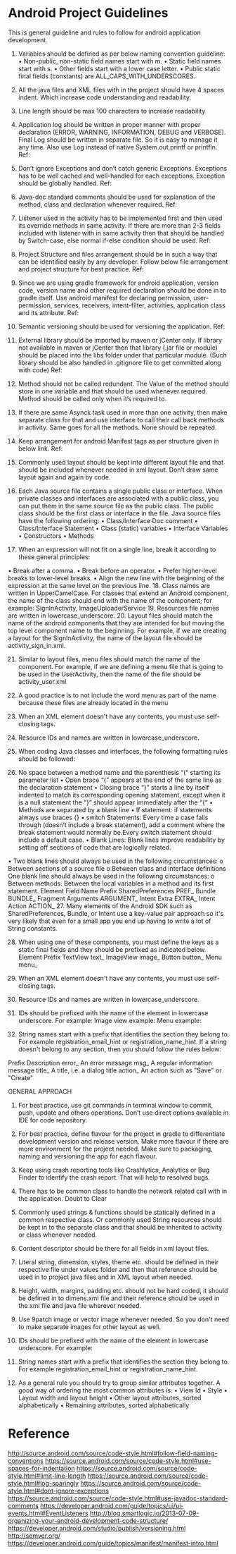 # Android Project Guidelines

This is general guideline and rules to follow for android application development.


1.	Variables should be defined as per below naming convention guideline:
•	Non-public, non-static field names start with m.
•	Static field names start with s.
•	Other fields start with a lower case letter.
•	Public static final fields (constants) are ALL_CAPS_WITH_UNDERSCORES.


2.	All the java files and XML files with in the project should have 4 spaces indent. Which increase code understanding and readability.

3.	Line length should be max 100 characters to increase readability
	
4.	Application log should be written in proper manner with proper declaration (ERROR, WARNING, INFORMATION, DEBUG and VERBOSE). Final Log should be written in separate file. So it is easy to manage it any time. Also use Log instead of native System.out.printf or printfln.
Ref: 
5.	Don’t ignore Exceptions and don’t catch generic Exceptions. Exceptions has to be well cached and well-handled for each exceptions. Exception should be globally handled.
	Ref: 

6.	Java-doc standard comments should be used for explanation of the method, class and declaration whenever required.
Ref: 
	
7.	Listener used in the activity has to be implemented first and then used its override methods in same activity. If there are more than 2-3 fields included with listener with in same activity then that should be handled by Switch-case, else normal if-else condition should be used.
	Ref: 
8.	Project Structure and files arrangement should be in such a way that can be identified easily by any developer. Follow below file arrangement and project structure for best practice.
Ref:

9.	Since we are using gradle framework for android application, version code, version name and other required declaration should be done in to gradle itself.
Use android manifest for declaring permission, user-permission, services, receivers, intent-filter, activities, application class and its attribute.
	Ref: 
10.	Semantic versioning should be used for versioning the application.
	Ref: 

11.	External library should be imported by maven or jCenter only. If library not available in maven or jCenter then that library (.jar file or module) should be placed into the libs folder under that particular module. (Such library should be also handled in .gitignore file to get committed along with code)
Ref: 

12.	Method should not be called redundant. The Value of the method should store in one variable and that should be used whenever required. Method should be called only when it’s required to.

13.	If there are same Asynck task used in more than one activity, then make separate class for that and use interface to call their call back methods in activity. Same goes for all the methods. None should be repeated.

14.	Keep arrangement for android Manifest tags as per structure given in below link.
Ref: 
15.	Commonly used layout should be kept into different layout file and that should be included whenever needed in xml layout. Don’t draw same layout again and again by code.

16.	Each Java source file contains a single public class or interface. When private classes and interfaces are associated with a public class, you can put them in the same source file as the public class. The public class should be the first class or interface in the file.
Java source files have the following ordering: 
•	Class/Interface Doc comment
•	Class/Interface Statement
•	Class (static) variables
•	Interface Variables
•	Constructors
•	Methods

17.	When an expression will not fit on a single line, break it according to these general principles:

•	Break after a comma.
•	Break before an operator. 
•	Prefer higher-level breaks to lower-level breaks. 
•	Align the new line with the beginning of the expression at the same level on the previous line. 
18.	Class names are written in UpperCamelCase.
For classes that extend an Android component, the name of the class should end with the name of the component; for example: SignInActivity, ImageUploaderService
19.	Resources file names are written in lowercase_underscore.
20.	Layout files should match the name of the android components that they are intended for but moving the top level component name to the beginning. For example, if we are creating a layout for the SignInActivity, the name of the layout file should be activity_sign_in.xml.

21.	Similar to layout files, menu files should match the name of the component. For example, if we are defining a menu file that is going to be used in the UserActivity, then the name of the file should be activity_user.xml

22.	A good practice is to not include the word menu as part of the name because these files are already located in the menu

23.	When an XML element doesn't have any contents, you must use self-closing tags.
24.	Resource IDs and names are written in lowercase_underscore.
25.	When coding Java classes and interfaces, the following formatting rules should be followed: 

26.	No space between a method name and the parenthesis “(“ starting its parameter list 
•	Open brace “{” appears at the end of the same line as the declaration statement
•	Closing brace “}” starts a line by itself indented to match its corresponding opening statement, except when it is a null statement the “}” should appear immediately after the “{“
•	Methods are separated by a blank line
•	If statement: if statements always use braces {}
•	switch Statements: Every time a case falls through (doesn’t include a break statement), add a comment where the break statement would normally be.Every switch statement should include a default case.
•	Blank Lines: Blank lines improve readability by setting off sections of code that are logically related. 

•	Two blank lines should always be used in the following circumstances: 
o	Between sections of a source file 
o	Between class and interface definitions One blank line should always be used in the following circumstances: 
o	Between methods: Between the local variables in a method and its first statement.
Element	Field Name Prefix
SharedPreferences	PREF_
Bundle	BUNDLE_
Fragment Arguments	ARGUMENT_
Intent Extra	EXTRA_
Intent Action	ACTION_
27.	Many elements of the Android SDK such as SharedPreferences, Bundle, or Intent use a key-value pair approach so it's very likely that even for a small app you end up having to write a lot of String constants.



28.	When using one of these components, you must define the keys as a static final fields and they should be prefixed as indicated below.
Element	Prefix
TextView	text_
ImageView	image_
Button	button_
Menu	menu_





29.	When an XML element doesn't have any contents, you must use self-closing tags.









30.	Resource IDs and names are written in lowercase_underscore.
31.	IDs should be prefixed with the name of the element in lowercase underscore. 
For example:
Image view example:
<ImageView
    android:id="@+id/image_profile"
    android:layout_width="wrap_content"
    android:layout_height="wrap_content" />
Menu example:
<menu>
    <item
        android:id="@+id/menu_done"
        android:title="Done" />
</menu>



32.	String names start with a prefix that identifies the section they belong to. For example registration_email_hint or registration_name_hint. If a string doesn't belong to any section, then you should follow the rules below:

Prefix	Description
error_	An error message
msg_	A regular information message
title_	A title, i.e. a dialog title
action_	An action such as "Save" or "Create"








GENERAL APPROACH

1.	For best practice, use git commands in terminal window to commit, push, update and others operations. Don’t use direct options available in IDE for code repository.

2.	For best practice, define flavour for the project in gradle to differentiate development version and release version. Make more flavour if there are more environment for the project needed. Make sure to packaging, naming and versioning the app for each flavour.

3.	Keep using crash reporting tools like Crashlytics, Analytics or Bug Finder to identify the crash report. That will help to resolved bugs.

4.	There has to be common class to handle the network related call with in the application.
Doubt to Clear

1.	Commonly used strings & functions should be statically defined in a common respective class. Or commonly used String resources should be kept in to the separate class and that should be inherited to activity or class whenever needed.
2.	Content descriptor should be there for all fields in xml layout files.
3.	Literal string, dimension, styles, theme etc. should be defined in their respective file under values folder and then that reference should be used in to project java files and in XML layout when needed.
4.	Height, width, margins, padding etc. should not be hard coded, it should be defined in to dimens.xml file and their reference should be used in the xml file and java file wherever needed.
5.	Use 9patch image or vector image whenever needed. So you don't need to make separate images for other layout as well.
6.	IDs should be prefixed with the name of the element in lowercase underscore. For example:
7.	String names start with a prefix that identifies the section they belong to. For example registration_email_hint or registration_name_hint.

8.	As a general rule you should try to group similar attributes together. A good way of ordering the most common attributes is:
•	View Id
•	Style
•	Layout width and layout height
•	Other layout attributes, sorted alphabetically
•	Remaining attributes, sorted alphabetically


# Reference
http://source.android.com/source/code-style.html#follow-field-naming-conventions
https://source.android.com/source/code-style.html#use-spaces-for-indentation
https://source.android.com/source/code-style.html#limit-line-length
https://source.android.com/source/code-style.html#log-sparingly
https://source.android.com/source/code-style.html#dont-ignore-exceptions
https://source.android.com/source/code-style.html#use-javadoc-standard-comments
https://developer.android.com/guide/topics/ui/ui-events.html#EventListeners
http://blog.smartlogic.io/2013-07-09-organizing-your-android-development-code-structure/
https://developer.android.com/studio/publish/versioning.html
http://semver.org/
https://developer.android.com/guide/topics/manifest/manifest-intro.html